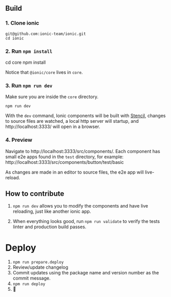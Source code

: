 
## Build

### 1. Clone ionic

    git@github.com:ionic-team/ionic.git
    cd ionic

### 2. Run `npm install`

  cd core
  npm install


Notice that `@ionic/core` lives in `core`.

### 3. Run `npm run dev`

Make sure you are inside the `core` directory.

    npm run dev

With the `dev` command, Ionic components will be built with [Stencil](https://stenciljs.com/), changes to source files are watched, a local http server will startup, and http://localhost:3333/ will open in a browser.

### 4. Preview

Navigate to http://localhost:3333/src/components/. Each component has small e2e apps found in the `test` directory, for example: http://localhost:3333/src/components/button/test/basic

As changes are made in an editor to source files, the e2e app will live-reload.

## How to contribute

1. `npm run dev` allows you to modify the components and have live reloading, just like another ionic app.

2. When everything looks good, run  `npm run validate` to verify the tests linter and production build passes.


# Deploy

1. `npm run prepare.deploy`
2. Review/update changelog
3. Commit updates using the package name and version number as the commit message.
4. `npm run deploy`
5. :tada:
